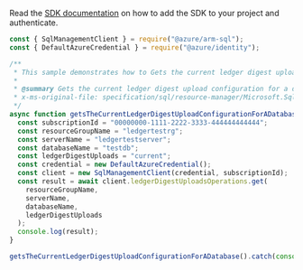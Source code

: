 Read the [SDK documentation](https://github.com/Azure/azure-sdk-for-js/blob/%40azure%2Farm-sql_9.0.1/sdk/sql/arm-sql/README.md) on how to add the SDK to your project and authenticate.

```javascript
const { SqlManagementClient } = require("@azure/arm-sql");
const { DefaultAzureCredential } = require("@azure/identity");

/**
 * This sample demonstrates how to Gets the current ledger digest upload configuration for a database.
 *
 * @summary Gets the current ledger digest upload configuration for a database.
 * x-ms-original-file: specification/sql/resource-manager/Microsoft.Sql/preview/2021-02-01-preview/examples/LedgerDigestUploadsGet.json
 */
async function getsTheCurrentLedgerDigestUploadConfigurationForADatabase() {
  const subscriptionId = "00000000-1111-2222-3333-444444444444";
  const resourceGroupName = "ledgertestrg";
  const serverName = "ledgertestserver";
  const databaseName = "testdb";
  const ledgerDigestUploads = "current";
  const credential = new DefaultAzureCredential();
  const client = new SqlManagementClient(credential, subscriptionId);
  const result = await client.ledgerDigestUploadsOperations.get(
    resourceGroupName,
    serverName,
    databaseName,
    ledgerDigestUploads
  );
  console.log(result);
}

getsTheCurrentLedgerDigestUploadConfigurationForADatabase().catch(console.error);
```
